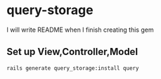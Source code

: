 # query-storage


I will write README when I finish creating this gem

## Set up View,Controller,Model

```
rails generate query_storage:install query
```

